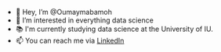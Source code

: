 - 👋 Hey, I’m @Oumaymabamoh
- 👀 I’m interested in everything data science 
- 📚 I'm currently studying data science at the University of IU.
- 📫 You can reach me via [LinkedIn](https://www.linkedin.com/in/oumaymabamoh/)

<!---
Oumaymabamoh/Oumaymabamoh is a ✨ special ✨ repository because its `README.md` (this file) appears on your GitHub profile.
You can click the Preview link to take a look at your changes.
--->

